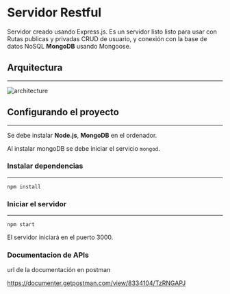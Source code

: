 # Servidor Restful

Servidor creado usando Express.js. Es un servidor listo listo para usar con Rutas publicas y privadas
CRUD de usuario, y conexión con la base de datos NoSQL **MongoDB** usando Mongoose.

## Arquitectura

---

![architecture]("https://drive.google.com/file/d/15LeqqQHMgQbYHvV8xubd3xTmRdc2bNoI/view?usp=sharing")

## Configurando el proyecto

---

Se debe instalar **Node.js**, **MongoDB** en el ordenador.

Al instalar mongoDB se debe iniciar el servicio `mongod`.

### Instalar dependencias

---

```
npm install
```

### Iniciar el servidor

---

```
npm start
```

El servidor iniciará en el puerto 3000.

### Documentacion de APIs

url de la documentación en postman

https://documenter.getpostman.com/view/8334104/TzRNGAPJ
